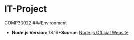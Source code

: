 # IT-Project
COMP30022
###Environment
- **Node.js Version:** 18.16+**Source:** [Node.js Official Website](https://nodejs.org/en)
